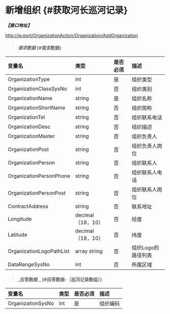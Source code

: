 # 新增组织 {#获取河长巡河记录}

_**【接口地址】**_

[http://ip:port/OrganizationAction/Organization/AddOrganization](http://ip:port/OrganizationAction/Organization/AddOrganization)

> #### _请求数据_ {#请求数据}

| 变量名 | 类型 | 是否必须 | 描述 |
| :--- | :--- | :--- | :--- |
| OrganizationType | int | 是 | 组织类型 |
| OrganizationClassSysNo | int | 否 | 组织类别 |
| OrganizationName | string | 是 | 组织名称 |
| OrganizationShortName | string | 否 | 组织简称 |
| OrganizationTel | string | 否 | 组织联系电话 |
| OrganizationDesc | string | 否 | 组织描述 |
| OrganizationMaster | string | 否 | 组织负责人 |
| OrganizationPost | string | 否 | 组织负责人岗位 |
| OrganizationPerson | string | 否 | 组织联系人 |
| OrganizationPersonPhone | string | 否 | 组织联系人电话 |
| OrganizationPersonPost | string | 否 | 组织联系人岗位 |
| ContractAddress | string | 否 | 联系地址 |
| Longitude | decimal（18，10） | 否 | 经度 |
| Latitude | decimal（18，10） | 否 | 纬度 |
| OrganizationLogoPathList | array string | 否 | 组织Logo的路径列表 |
| DataRangeSysNo | int | 否 | 所属区域 |

> #### _应答数据 _ {#应答数据-（巡河记录数组）}

| 变量名 | 类型 | 是否必须 | 描述 |
| :--- | :--- | :--- | :--- |
| OrganizationSysNo | int | 是 | 组织编码 |



